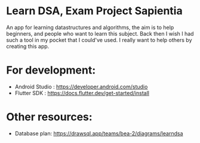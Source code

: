 # Learn DSA, Exam Project Sapientia
 An app for learning datastructures and algorithms, the aim is to help beginners, and people who want to learn this subject. Back then I  wish I had such a tool in my pocket that I could've used.
 I really want to help others by creating this app.

# For development:
- Android Studio : https://developer.android.com/studio
- Flutter SDK : https://docs.flutter.dev/get-started/install

# Other resources:
- Database plan:
  https://drawsql.app/teams/bea-2/diagrams/learndsa
